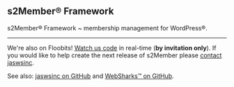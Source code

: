 ## s2Member® Framework

s2Member® Framework ~ membership management for WordPress®.

---

We're also on Floobits! [Watch us code](https://floobits.com/jaswsinc/s2member/redirect) in real-time (**by invitation only**). If you would like to help create the next release of s2Member please [contact jaswsinc](http://www.websharks-inc.com/bizdev/).

See also: [jaswsinc on GitHub](https://github.com/jaswsinc) and [WebSharks™ on GitHub](https://github.com/websharks).